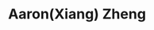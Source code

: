 ---
# Display name
title: Aaron(Xiang) Zheng

# Username (this should match your github username)
authors:
- umaaron

superuser: false

# Role/position e.g. Graduate student
role: Recent Masters student in Statistics 

# Organization membership
Organizations/Affiliations:
organizations:
- name: University of Manitoba
  url: http://umanitoba.ca/

# A list of your interests, add as many as you want
interests:
- Optimization 
- Machine Learning 
- business analysis 
 
# Social/Academic Networking, delete any items you don't want to use
social:
- icon: linkedin
  icon_pack: fab
  link: https://www.linkedin.com/in/aaron-xiang-zheng-2b575076/

user_groups:
- committee: members
  role: Project Ioto-international Member.
tags:
- '2020'
---